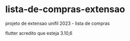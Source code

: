 # lista-de-compras-extensao
projeto de extensao unifil 2023 - lista de compras

flutter acredito que esteja 3.10,6
